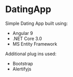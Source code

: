 # DatingApp
Simple Dating App built using:
- Angular 9
- .NET Core 3.0
- MS Entity Framework

Additional plug ins used:
- Bootstrap
- Alertifyjs
